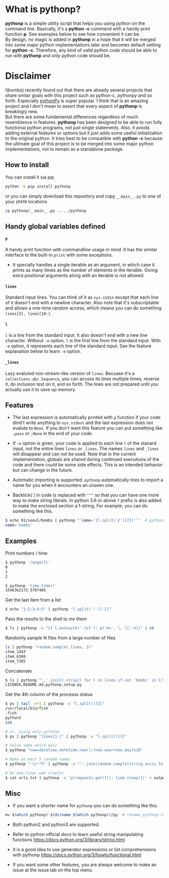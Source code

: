 # What is pythonp?

**pythonp** is a simple utility script that helps you using python on the
command line. Basically, it's a **python -c** command with a handy print
function **p**. See examples below to see how convenient it can be.  
By design, no magic is added in **pythonp** in a hope that
it will be merged into some major python implementations later
and becomes default setting for **python -c**. Therefore, any kind of
valid python code should be able to run with **pythonp** and only
python code should be.


# Disclaimer

I(bombs) recently found out that there are already several projects that share
smilar goals with this project such as python-c, pythonpy and so forth.
Especially [pythonPy](https://github.com/Russell91/pythonpy) is super
popular. I think that is an amazing project and I don't mean to assert that
every aspect of **pythonp** is breakingly new.  
But there are some fundamental differences regardless of much resemblence
in features. **pythonp** has been designed
to be able to run fully functional python programs, not just
single statements. Also, it avoids adding external features or options
but it just adds some useful initialization to the original python.
It tries best to be compatible with **python -c** because the
 ultimate goal of this project is to be merged into some major
 python implementations, not to remain as a standalone package.


## How to install

You can install it via pip
```bash
python -m pip install pythonp
```

or you can simply download this repository and copy `__main__.py` to
one of your `$PATH` locations
```bash
cp pythonp/__main__.py ...../pythonp
```


## Handy global variables defined

#### `p`
A handy print function with commandline usage in mind. It has the
similar interface to the built-in `print` with some exceptions.
- It specially handles a single iterable as an argument,
in which case it prints as many
times as the number of elements in the iterable. Giving extra positional
arguments along with an iterable is not allowed.

#### `lines`
Standard input lines. You can think of it as `sys.stdin` except that
each line of it doesn't end with a newline character. Also note that it's
subscriptable and allows a one-time random access, which means you
can do something `lines[3], lines[10:]`.

#### `l`
`l` is a line from the standard input. It also doesn't end with a new
line character.
Without `-e` option, `l` is the first line from the standard input.
With `-e` option, it represents each line
of the standard input. See the feature explanation below to learn `-e` option.

#### `_lines`
Lazy evaluted non-stream-like version of `lines`.
Becuase it's a `collections.abc.Sequence`, you can access its 
lines multiple times, reverse it, do inclusion test on it,
and so forth. The lines are not prepared until you actually
use it to save up memory.


## Features
* The last expression is automatically printed with `p` function if your
code dind't write anything to `sys.stdout` and the last expression does
not evalute to `None`. If you don't want this feature you can put
something like `;pass` or `;None` in the end of your code.

* If `-e` option is given, your code is applied to each line `l` of the
stanard input, not the
entire lines `lines` or `_lines`. The names `lines` and `_lines` will
disappear and can not be used. Note that in the current implementation,
globals are shared during continued executions of the code
 and there could be some side effects.
This is an intended behavior but can change in the future.


* Automatic importing is supported. `pythonp` automatically tries to
import a name for you when it encounters an unseen one.

* Backtick(\`) in code is replaced with `"""` so that you can have
one more way to make string literals. In python 3.6 or above `f` prefix
is also added to make the enclosed section a f-string.
For example, you can do
something like this.
```bash
$ echo 91/seoul/bombs | pythonp "`name='{l.split('/')[2]}'`"  # python3.6+
name='bombs'
```

## Examples

Print numbers / time
```bash
$ pythonp 'range(3)'
0
1
2

$ pythonp 'time.time()'
1546362172.5707405
```

Get the last item from a list
```bash
$ echo "1:2:3:4:5" | pythonp "l.split(':')[-1]"

```

Pass the results to the shell to mv them
```bash
$ ls | pythonp -e "if l.endswith('.txt'): p('mv', l, l[:-4])" | sh
```

Randomly sample N files from a large number of files
``` bash
ls | pythonp "random.sample(_lines, 3)"
item_1443
item_6360
item_7285
```

Concatenate
```bash
$ ls | pythonp "','.join(l.strip() for l in lines if not 'bombs' in l)"
LICENSE,README.md,pythonp,setup.py
```

Get the 4th column of the processs status  
```bash
$ ps | tail -n+1 | pythonp -e "l.split()[3]"
/usr/local/bin/fish
-fish
python3
ssh

# or, using only pythonp
$ ps | pythonp "lines[1:]" | pythonp -e "l.split()[3]"
```


```bash
# Solve some weird quiz
$ pythonp "now=datetime.datetime.now();(now.year+now.day)%10"

# Make at most 5 random names
$ pythonp "'\n'*5" | pythonp -e "''.join(random.sample(string.ascii_letters, 7))" | xargs touch

# An one-liner web crawler
$ cat urls.txt | pythonp -e 'p(requests.get(l)); time.sleep(1)' > output
```


## Misc

* If you want a shorter name for `pythonp` you can do something like this.  
```bash
mv $(which pythonp) $(dirname $(which pythonp))/py  # rename pythonp to py
```

* Both python2 and python3 are supported.

* Refer to python official docs to learn useful string manipulating functions
https://docs.python.org/3/library/string.html

* It is a good idea to use generator expressions or list comprehensions
with pythonp
https://docs.python.org/3/howto/functional.html

* If you want some other features, you are always welcome to make an issue
at the issue tab on the top menu.
